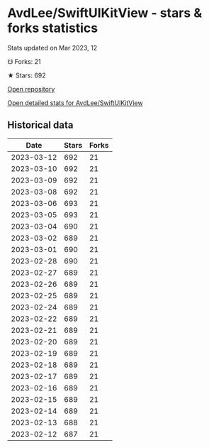 # AvdLee/SwiftUIKitView - stars & forks statistics

Stats updated on Mar 2023, 12

☋ Forks: 21

★ Stars: 692

[Open repository](https://github.com/AvdLee/SwiftUIKitView)

[Open detailed stats for AvdLee/SwiftUIKitView](https://reviewgithub.com/rep/AvdLee/SwiftUIKitView)

## Historical data
| Date | Stars | Forks |
|------|-------|-------|
| 2023-03-12 | 692 | 21 | 
| 2023-03-10 | 692 | 21 | 
| 2023-03-09 | 692 | 21 | 
| 2023-03-08 | 692 | 21 | 
| 2023-03-06 | 693 | 21 | 
| 2023-03-05 | 693 | 21 | 
| 2023-03-04 | 690 | 21 | 
| 2023-03-02 | 689 | 21 | 
| 2023-03-01 | 690 | 21 | 
| 2023-02-28 | 690 | 21 | 
| 2023-02-27 | 689 | 21 | 
| 2023-02-26 | 689 | 21 | 
| 2023-02-25 | 689 | 21 | 
| 2023-02-24 | 689 | 21 | 
| 2023-02-22 | 689 | 21 | 
| 2023-02-21 | 689 | 21 | 
| 2023-02-20 | 689 | 21 | 
| 2023-02-19 | 689 | 21 | 
| 2023-02-18 | 689 | 21 | 
| 2023-02-17 | 689 | 21 | 
| 2023-02-16 | 689 | 21 | 
| 2023-02-15 | 689 | 21 | 
| 2023-02-14 | 689 | 21 | 
| 2023-02-13 | 688 | 21 | 
| 2023-02-12 | 687 | 21 | 

